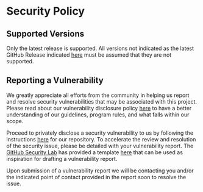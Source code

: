 # Security Policy

## Supported Versions

Only the latest release is supported. All versions not indicated as the latest GitHub Release indicated [here](https://github.com/CityOfLosAngeles/angeleno-my-account-flutter/releases) must be assumed that they are not supported.

## Reporting a Vulnerability

We greatly appreciate all efforts from the community in helping us report and resolve security vulnerabilities that may be associated with this project. Please read about our vulnerability disclosure policy [here](https://hackerone.com/city_of_los_angeles_vdp) to have a better understanding of our guidelines, program rules, and what falls within our scope.

Proceed to privately disclose a security vulnerability to us by following the instructions [here](https://docs.github.com/en/code-security/security-advisories/guidance-on-reporting-and-writing/privately-reporting-a-security-vulnerability) for our repository. To accelerate the review
and resolution of the security issue, please be detailed with your vulnerability report. The [GitHub Security Lab](https://securitylab.github.com/) has provided a template
[here](https://github.com/github/securitylab/blob/main/docs/report-template.md) that can be used as inspiration for drafting a vulnerability report.

Upon submission of a vulnerability report we will be contacting you and/or the indicated point of contact provided in the report soon to resolve the issue.
